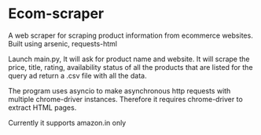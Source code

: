 # Ecom-scraper
A web scraper for scraping product information from ecommerce websites. Built using arsenic, requests-html

Launch main.py, It will ask for product name and website. It will scrape the price, title, rating, availability status of all the products that are listed for the query ad return a .csv file with all the data.  

The program uses asyncio to make asynchronous http requests with multiple chrome-driver instances. Therefore it requires chrome-driver to extract HTML pages.  

Currently it supports amazon.in only

